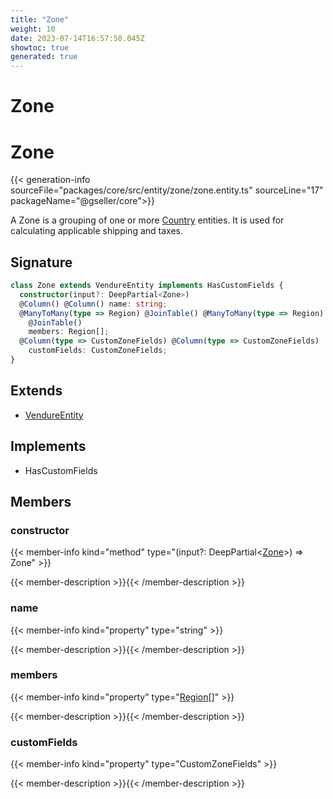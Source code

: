 ```yaml
---
title: "Zone"
weight: 10
date: 2023-07-14T16:57:50.045Z
showtoc: true
generated: true
---
```

<!-- This file was generated from the Vendure source. Do not modify. Instead, re-run the "docs:build" script -->

# Zone
<div class="symbol">


# Zone

{{< generation-info sourceFile="packages/core/src/entity/zone/zone.entity.ts" sourceLine="17" packageName="@gseller/core">}}

A Zone is a grouping of one or more <a href='/typescript-api/entities/country#country'>Country</a> entities. It is used for
calculating applicable shipping and taxes.

## Signature

```TypeScript
class Zone extends VendureEntity implements HasCustomFields {
  constructor(input?: DeepPartial<Zone>)
  @Column() @Column() name: string;
  @ManyToMany(type => Region) @JoinTable() @ManyToMany(type => Region)
    @JoinTable()
    members: Region[];
  @Column(type => CustomZoneFields) @Column(type => CustomZoneFields)
    customFields: CustomZoneFields;
}
```
## Extends

 * <a href='/typescript-api/entities/vendure-entity#vendureentity'>VendureEntity</a>


## Implements

 * HasCustomFields


## Members

### constructor

{{< member-info kind="method" type="(input?: DeepPartial&#60;<a href='/typescript-api/entities/zone#zone'>Zone</a>&#62;) => Zone"  >}}

{{< member-description >}}{{< /member-description >}}

### name

{{< member-info kind="property" type="string"  >}}

{{< member-description >}}{{< /member-description >}}

### members

{{< member-info kind="property" type="<a href='/typescript-api/entities/region#region'>Region</a>[]"  >}}

{{< member-description >}}{{< /member-description >}}

### customFields

{{< member-info kind="property" type="CustomZoneFields"  >}}

{{< member-description >}}{{< /member-description >}}


</div>
